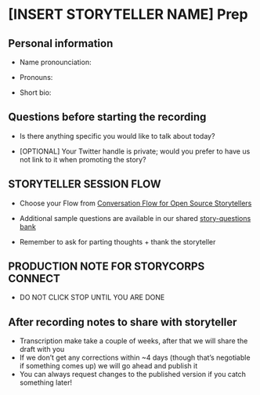 # [INSERT STORYTELLER NAME] Prep

## Personal information

* Name pronounciation:

* Pronouns:

* Short bio:

## Questions before starting the recording

* Is there anything specific you would like to talk about today?

* [OPTIONAL] Your Twitter handle is private; would you prefer to have us not link to it when promoting the story?

## STORYTELLER SESSION FLOW

* Choose your Flow from [Conversation Flow for Open Source Storytellers](bit.ly/opensource-storytelling-conversation-flow)

* Additional sample questions are available in our shared [story-questions bank](https://github.com/opensourcestories/story-questions)

* Remember to ask for parting thoughts + thank the storyteller

## PRODUCTION NOTE FOR STORYCORPS CONNECT

* DO NOT CLICK STOP UNTIL YOU ARE DONE

## After recording notes to share with storyteller

* Transcription make take a couple of weeks, after that we will share the draft with you
* If we don’t get any corrections within ~4 days (though that’s negotiable if something comes up) we will go ahead and publish it
* You can always request changes to the published version if you catch something later!


